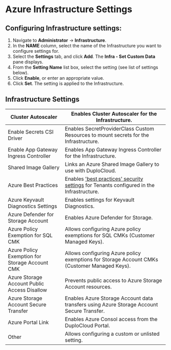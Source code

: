 # Azure Infrastructure Settings

## Configuring Infrastructure settings:&#x20;

1. Navigate to **Administrator** -> **Infrastructure**.
2. In the **NAME** column, select the name of the Infrastructure you want to configure settings for.&#x20;
3. Select the **Settings** tab, and click **Add**. The **Infra - Set Custom Data** pane displays.
4. From the **Setting Name** list box, select the setting (see list of settings below).&#x20;
5. Click **Enable**, or enter an appropriate value.&#x20;
6. Click **Set**. The setting is applied to the Infrastructure.&#x20;

## Infrastructure Settings

| Cluster Autoscaler                             | Enables Cluster Autoscaler for the Infrastructure.                                                                                    |
| ---------------------------------------------- | ------------------------------------------------------------------------------------------------------------------------------------- |
| Enable Secrets CSI Driver                      | Enables SecretProviderClass Custom Resources to mount secrets for the Infrastructure.                                                 |
| Enable App Gateway Ingress Controller          | Enables App Gateway Ingress Controller for the Infrastructure.                                                                        |
| Shared Image Gallery                           | Links an Azure Shared Image Gallery to use with DuploCloud.                                                                           |
| Azure Best Practices                           | Enables ['best practices' security settings](security-configuration/tenant-settings.md) for Tenants configured in the Infrastructure. |
| Azure Keyvault Diagnostics Settings            | Enables settings for Keyvault Diagnostics.                                                                                            |
| Azure Defender for Storage Account             | Enables Azure Defender for Storage.                                                                                                   |
| Azure Policy Exemption for SQL CMK             | Allows configuring Azure policy exemptions for SQL CMKs (Customer Managed Keys).                                                      |
| Azure Policy Exemption for Storage Account CMK | Allows configuring Azure policy exemptions for Storage Account CMKs (Customer Managed Keys).                                          |
| Azure Storage Account Public Access Disallow   | Prevents public access to Azure Storage Account resources.                                                                            |
| Azure Storage Account Secure Transfer          | Enables Azure Storage Account data transfers using Azure Storage Account Secure Transfer.                                             |
| Azure Portal Link                              | Enables Azure Consol access from the DuploCloud Portal.                                                                               |
| Other                                          | Allows configuring a custom or unlisted setting.                                                                                      |
